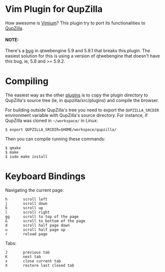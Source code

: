 # Vim Plugin for QupZilla
How awesome is [Vimium](https://github.com/philc/vimium)? This plugin try to port its functionalities to [QupZilla](https://github.com/QupZilla/qupzilla).

#### NOTE:
There's a [bug](https://bugreports.qt.io/browse/QTBUG-61621) in qtwebengine 5.9 and 5.9.1 that breaks this plugin. The easiest solution for this is using a version of qtwebengine that doesn't have this bug, ie, 5.8 and >= 5.9.2.

# Compiling

The easiest way as the other [plugins](https://github.com/QupZilla/qupzilla-plugins) is to copy the plugin directory to QupZilla's source tree (ie, in qupzilla/src/plugins) and compile the browser.

For building outside QupZilla's tree you need to export the `QUPZILLA_SRCDIR` environment variable with QupZilla's source directory. For instance, if QupZilla was cloned in `~/workspace/` in Linux:

    $ export QUPZILLA_SRCDIR=$HOME/workspace/qupzilla/

Then you can compile running these commands:

    $ qmake
    $ make
    $ sudo make install

# Keyboard Bindings

Navigating the current page:

    h       scroll left
    j       scroll down
    k       scroll up
    l       scroll right
    gg      scroll to top of the page
    G       scroll to bottom of the page
    d       scroll half page down
    u       scroll half page up
    r       reload page
    
Tabs:

    J       previous tab
    K       next tab
    x       close current tab
    X       restore last closed tab
